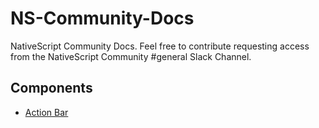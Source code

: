 # NS-Community-Docs
NativeScript Community Docs. Feel free to contribute requesting access from the NativeScript Community #general Slack Channel.

## Components
- [Action Bar](#action-bar)